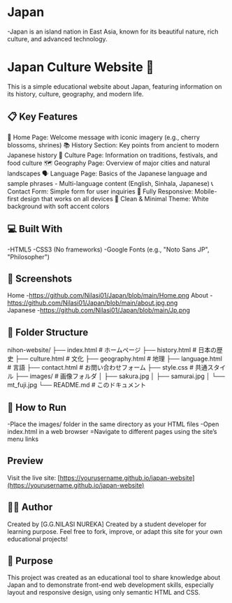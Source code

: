 # Japan
-Japan is an island nation in East Asia, known for its beautiful nature, rich culture, and advanced technology.

# Japan Culture Website 🌸
This is a simple educational website about Japan, featuring information on its history, culture, geography, and modern life.

## 📋 Key Features
🏯 Home Page: Welcome message with iconic imagery (e.g., cherry blossoms, shrines)
📚 History Section: Key points from ancient to modern Japanese history
🎌 Culture Page: Information on traditions, festivals, and food culture
🗺️ Geography Page: Overview of major cities and natural landscapes
🗣️ Language Page: Basics of the Japanese language and sample phrases - Multi-language content (English, Sinhala, Japanese)
📞 Contact Form: Simple form for user inquiries
📱 Fully Responsive: Mobile-first design that works on all devices
🎨 Clean & Minimal Theme: White background with soft accent colors

## 💻 Built With
-HTML5
-CSS3 (No frameworks)
-Google Fonts (e.g., "Noto Sans JP", "Philosopher")

## 📸 Screenshots
Home  -https://github.com/Nilasi01/Japan/blob/main/Home.png
About -https://github.com/Nilasi01/Japan/blob/main/about.jpg.png   
Japanese -https://github.com/Nilasi01/Japan/blob/main/Jp.png

## 📂 Folder Structure
nihon-website/
├── index.html             # ホームページ
├── history.html           # 日本の歴史
├── culture.html           # 文化
├── geography.html         # 地理
├── language.html          # 言語
├── contact.html           # お問い合わせフォーム
├── style.css              # 共通スタイル
├── images/                # 画像フォルダ
│   ├── sakura.jpg
│   ├── samurai.jpg
│   └── mt_fuji.jpg
└── README.md              # このドキュメント

## 🚀 How to Run
-Place the images/ folder in the same directory as your HTML files
-Open index.html in a web browser
=Navigate to different pages using the site’s menu links


## Preview
Visit the live site: [https://yourusername.github.io/japan-website](https://yourusername.github.io/japan-website)

## 👩‍💻 Author
Created by [G.G.NILASI NUREKA]
Created by a student developer for learning purpose.
Feel free to fork, improve, or adapt this site for your own educational projects!

## 🎯 Purpose
This project was created as an educational tool to share knowledge about Japan and to demonstrate front-end web development skills, especially layout and responsive design, using only semantic HTML and CSS.



